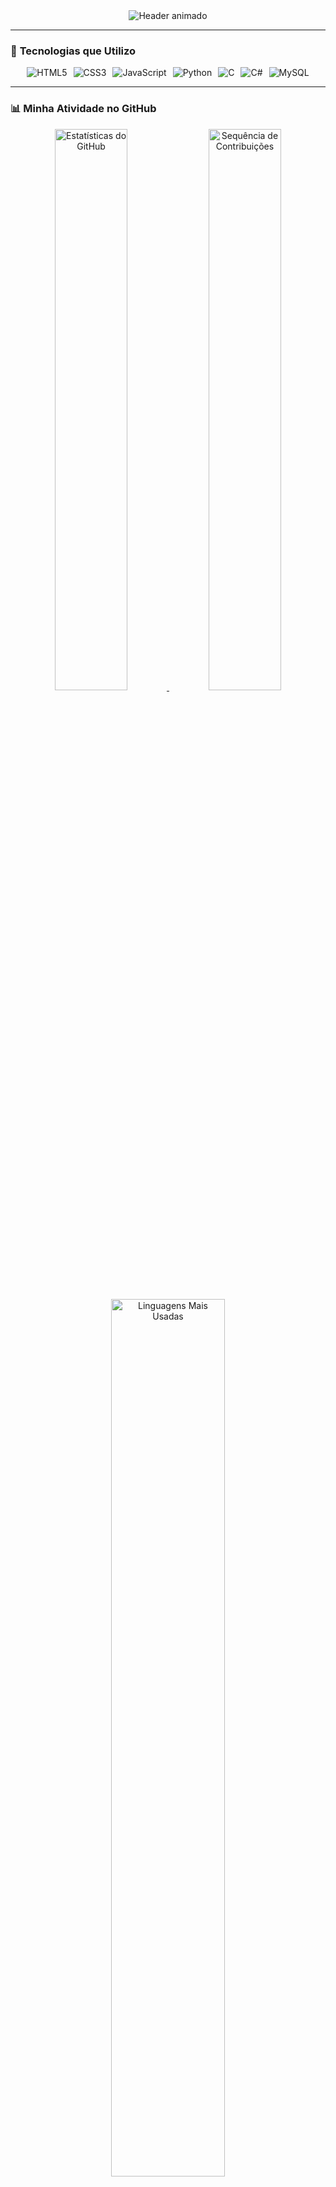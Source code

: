 <!-- Header Animado -->
<div align="center">
  <img src="https://readme-typing-svg.demolab.com?font=Fira+Code&size=35&duration=3000&pause=500&color=2E8B57&center=true&vCenter=true&width=600&lines=👋+Olá,+Sou+o+Lucas!;💻+Desenvolvedor+em+Formação;🌱+Aprendizado+Contínuo" alt="Header animado" />
</div>

---

<!-- Seção Tech em Grid -->
### 🚀 **Tecnologias que Utilizo**
<div align="center" style="display: flex; flex-wrap: wrap; gap: 10px; justify-content: center;">
  <img src="https://img.shields.io/badge/HTML5-E34F26?style=flat-square&logo=html5&logoColor=white" alt="HTML5" />
  <img src="https://img.shields.io/badge/CSS3-1572B6?style=flat-square&logo=css3&logoColor=white" alt="CSS3" />
  <img src="https://img.shields.io/badge/JavaScript-F7DF1E?style=flat-square&logo=javascript&logoColor=black" alt="JavaScript" />
  <img src="https://img.shields.io/badge/Python-3776AB?style=flat-square&logo=python&logoColor=white" alt="Python" />
  <img src="https://img.shields.io/badge/C-00599C?style=flat-square&logo=c&logoColor=white" alt="C" />
  <img src="https://img.shields.io/badge/C%23-239120?style=flat-square&logo=c-sharp&logoColor=white" alt="C#" />
  <img src="https://img.shields.io/badge/MySQL-4479A1?style=flat-square&logo=mysql&logoColor=white" alt="MySQL" />
</div>

---

<!-- Stats em Cards Modernos -->
### 📊 **Minha Atividade no GitHub**
<div align="center">
  <a href="https://github.com/K0yall">
    <img src="https://github-readme-stats.vercel.app/api?username=K0yall&theme=dark&show_icons=true&bg_color=0D1117&title_color=2E8B57&hide_border=true&include_all_commits=true&custom_title=Minhas+Estatísticas" alt="Estatísticas do GitHub" width="48%" />
    <img src="https://github-readme-streak-stats.herokuapp.com/?user=K0yall&theme=dark&background=0D1117&ring=2E8B57&fire=2E8B57&currStreakNum=FFFFFF&sideNums=2E8B57&dates=FFFFFF" alt="Sequência de Contribuições" width="48%" />
  </a>
  <br/>
  <img src="https://github-readme-stats.vercel.app/api/top-langs/?username=K0yall&theme=dark&layout=compact&bg_color=0D1117&title_color=2E8B57&hide_border=true&langs_count=8" alt="Linguagens Mais Usadas" width="60%" />
</div>

---

<!-- Destaques Especiais -->
### ⚡ **Destaques**
<div align="center">
  <img src="https://github-readme-stats.vercel.app/api/wakatime?username=K0yall&theme=dark&bg_color=0D1117&title_color=2E8B57&hide_border=true&layout=compact" alt="Tempo de Codificação" width="60%" />
  <br/>
  <img src="https://github-profile-summary-cards.vercel.app/api/cards/repos-per-language?username=K0yall&theme=github_dark" alt="Repositórios por Linguagem" width="45%" />
  <img src="https://github-profile-summary-cards.vercel.app/api/cards/most-commit-language?username=K0yall&theme=github_dark" alt="Linguagens com Mais Commits" width="45%" />
</div>

---

<!-- Footer Dinâmico -->
<div align="center">
  <img src="https://media.tenor.com/images/8f0a6b1dcb238acb9b7c24a5dcea5eef/tenor.gif" width="200px" alt="Tech animation" />
  <br/>
  <img src="https://komarev.com/ghpvc/?username=K0yall&color=2E8B57&style=flat-square" alt="Contador de Visitas" />
</div>
